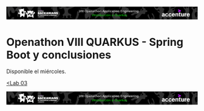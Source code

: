 <p align="center">
    <img src="../resources/header_viii.png">
</p>

# Openathon VIII QUARKUS - Spring Boot y conclusiones

Disponible el miércoles.

[<Lab 03](../lab-03) 

<p align="center">
    <img src="../resources/header_viii.png">
</p>
